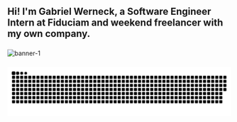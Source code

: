 <h2 align="left">Hi! I'm Gabriel Werneck, a Software Engineer Intern at Fiduciam and weekend freelancer with my own company.</h2>

###
![banner-1](https://github.com/user-attachments/assets/48a8ac54-8ea3-41b2-aedd-a5f06e12b5ee)

###

<picture>
  <source media="(prefers-color-scheme: dark)" srcset="https://raw.githubusercontent.com/gwerneckp/gwerneckp/output/github-snake-dark.svg" />
  <source media="(prefers-color-scheme: light)" srcset="https://raw.githubusercontent.com/gwerneckp/gwerneckp/output/snake_rp.gif" />
  <img alt="github-snake" src="github-snake.svg" />
</picture>

###
